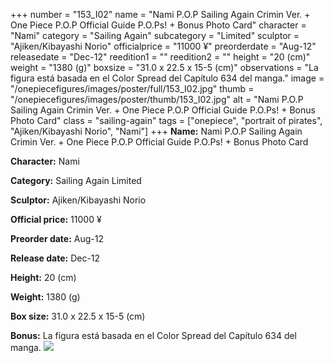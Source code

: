 +++
number = "153_I02"
name = "Nami P.O.P Sailing Again Crimin Ver. &#43; One Piece P.O.P Official Guide P.O.Ps! &#43; Bonus Photo Card"
character = "Nami"
category = "Sailing Again"
subcategory = "Limited"
sculptor = "Ajiken/Kibayashi Norio"
officialprice = "11000 ¥"
preorderdate = "Aug-12"
releasedate = "Dec-12"
reedition1 = ""
reedition2 = ""
height = "20 (cm)"
weight = "1380 (g)"
boxsize = "31.0 x 22.5 x 15-5 (cm)"
observations = "La figura está basada en el Color Spread del Capítulo 634 del manga."
image = "/onepiecefigures/images/poster/full/153_I02.jpg"
thumb = "/onepiecefigures/images/poster/thumb/153_I02.jpg"
alt = "Nami P.O.P Sailing Again Crimin Ver. &#43; One Piece P.O.P Official Guide P.O.Ps! &#43; Bonus Photo Card"
class = "sailing-again"
tags = ["onepiece", "portrait of pirates", "Ajiken/Kibayashi Norio", "Nami"]
+++
**Name:** Nami P.O.P Sailing Again Crimin Ver. &#43; One Piece P.O.P Official Guide P.O.Ps! &#43; Bonus Photo Card

**Character:** Nami

**Category:** Sailing Again  Limited 

**Sculptor:** Ajiken/Kibayashi Norio

**Official price:** 11000 ¥

**Preorder date:** Aug-12

**Release date:** Dec-12

**Height:** 20 (cm)

**Weight:** 1380 (g)

**Box size:** 31.0 x 22.5 x 15-5 (cm)

**Bonus:** La figura está basada en el Color Spread del Capítulo 634 del manga.
<img src="/onepiecefigures/images/poster/thumb/153_I02.jpg">